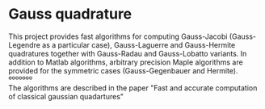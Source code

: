 # Gauss quadrature
This project provides fast algorithms for computing Gauss-Jacobi (Gauss-Legendre as a particular case), Gauss-Laguerre and Gauss-Hermite quadratures together with Gauss-Radau and Gauss-Lobatto variants. In addition to Matlab algorithms, arbitrary precision Maple algorithms are provided for the symmetric cases (Gauss-Gegenbauer and Hermite). ººººººº  
The algorithms are described in the paper "Fast and accurate computation of classical gaussian quadartures"
